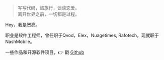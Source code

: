> 写写代码，旅旅行，谈谈恋爱。  
> 离开世界之前，一切都是过程。

Hey，我是贺亮。

职业是软件工程师，曾任职于Qvod，Elex，Nuagetimes, Rafotech。现就职于NashMobile。

一些作品和开源软件项目，👉 戳 [Github](http://github.com/Tonyhe666)





